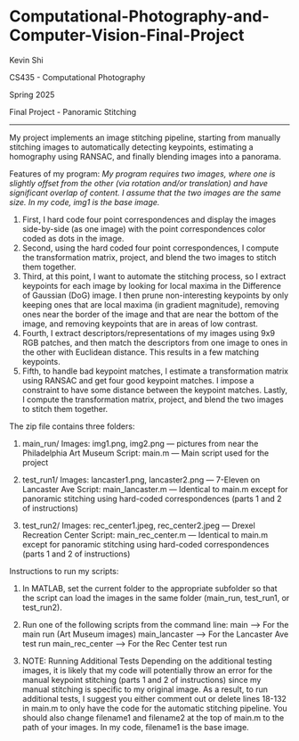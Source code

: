 # Computational-Photography-and-Computer-Vision-Final-Project

Kevin Shi 

CS435 - Computational Photography

Spring 2025

Final Project - Panoramic Stitching

---
My project implements an image stitching pipeline, starting from manually stitching images to automatically detecting keypoints, estimating a homography using RANSAC, and finally blending images into a panorama.

Features of my program:
*My program requires two images, where one is slightly offset from the other (via rotation and/or translation) and have significant overlap of content. I assume that the two images are the same size. In my code, img1 is the base image.*

1. First, I hard code four point correspondences and display the images side-by-side (as one image) with the point correspondences color coded as dots in the image.
2. Second, using the hard coded four point correspondences, I compute the transformation matrix, project, and blend the two images to stitch them together. 
3. Third, at this point, I want to automate the stitching process, so I extract keypoints for each image by looking for local maxima in the Difference of Gaussian (DoG) image. I then prune non-interesting keypoints by only keeping ones that are local maxima (in gradient magnitude), removing ones near the border of the image and that are near the bottom of the image, and removing keypoints that are in areas of low contrast. 
4. Fourth, I extract descriptors/representations of my images using 9x9 RGB patches, and then match the descriptors from one image to ones in the other with Euclidean distance. This results in a few matching keypoints.  
5. Fifth, to handle bad keypoint matches, I estimate a transformation matrix using RANSAC and get four good keypoint matches. I impose a constraint to have some distance between the keypoint matches. Lastly, I compute the transformation matrix, project, and blend the two images to stitch them together. 

The zip file contains three folders:
1. main_run/
	Images: img1.png, img2.png — pictures from near the Philadelphia Art Museum
	Script: main.m — Main script used for the project

2. test_run1/
	Images: lancaster1.png, lancaster2.png — 7-Eleven on Lancaster Ave
	Script: main_lancaster.m — Identical to main.m except for panoramic stitching using hard-coded correspondences (parts 1 and 2 of instructions)

3. test_run2/
	Images: rec_center1.jpeg, rec_center2.jpeg — Drexel Recreation Center
	Script: main_rec_center.m — Identical to main.m except for panoramic stitching using hard-coded correspondences (parts 1 and 2 of instructions)

Instructions to run my scripts:
1. In MATLAB, set the current folder to the appropriate subfolder so that the script can load the images in the same folder (main_run, test_run1, or test_run2).

2. Run one of the following scripts from the command line:
	main               —>    For the main run (Art Museum images)
	main_lancaster     —>    For the Lancaster Ave test run
	main_rec_center    —>    For the Rec Center test run

3. NOTE: Running Additional Tests
Depending on the additional testing images, it is likely that my code will potentially throw an error for the manual keypoint stitching (parts 1 and 2 of instructions) since my manual stitching is specific to my original image.
As a result, to run additional tests, I suggest you either comment out or delete lines 18-132 in main.m to only have the code for the automatic stitching pipeline. You should also change filename1 and filename2 at the top of main.m to the path of your images. In my code, filename1 is the base image. 
